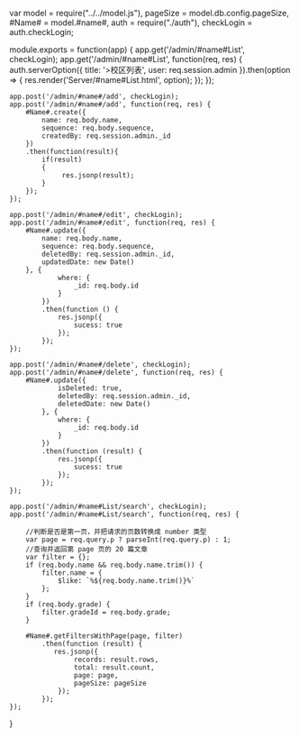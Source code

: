 var model = require("../../model.js"),
    pageSize = model.db.config.pageSize,
    #Name# = model.#name#,
    auth = require("./auth"),
    checkLogin = auth.checkLogin;

module.exports = function(app) {
    app.get('/admin/#name#List', checkLogin);
    app.get('/admin/#name#List', function(req, res) {
        auth.serverOption({
            title: '>校区列表',
            user: req.session.admin
        }).then(option => {
            res.render('Server/#name#List.html', option);
        });
    });

    app.post('/admin/#name#/add', checkLogin);
    app.post('/admin/#name#/add', function(req, res) {
        #Name#.create({
            name: req.body.name,
            sequence: req.body.sequence,
            createdBy: req.session.admin._id
        })
        .then(function(result){
            if(result)
            {
                 res.jsonp(result);
            }
        });
    });

    app.post('/admin/#name#/edit', checkLogin);
    app.post('/admin/#name#/edit', function(req, res) {
        #Name#.update({
            name: req.body.name,
            sequence: req.body.sequence,
            deletedBy: req.session.admin._id,
            updatedDate: new Date()
        }, {
                where: {
                    _id: req.body.id
                }
            })
            .then(function () {
                res.jsonp({
                    sucess: true
                });
            });
    });

    app.post('/admin/#name#/delete', checkLogin);
    app.post('/admin/#name#/delete', function(req, res) {
        #Name#.update({
                isDeleted: true,
                deletedBy: req.session.admin._id,
                deletedDate: new Date()
            }, {
                where: {
                    _id: req.body.id
                }
            })
            .then(function (result) {
                res.jsonp({
                    sucess: true
                });
            });
    });

    app.post('/admin/#name#List/search', checkLogin);
    app.post('/admin/#name#List/search', function(req, res) {

        //判断是否是第一页，并把请求的页数转换成 number 类型
        var page = req.query.p ? parseInt(req.query.p) : 1;
        //查询并返回第 page 页的 20 篇文章
        var filter = {};
        if (req.body.name && req.body.name.trim()) {
            filter.name = {
                $like: `%${req.body.name.trim()}%`
            };
        }
        if (req.body.grade) {
            filter.gradeId = req.body.grade;
        }

        #Name#.getFiltersWithPage(page, filter)
            .then(function (result) {
               res.jsonp({
                    records: result.rows,
                    total: result.count,
                    page: page,
                    pageSize: pageSize
                });
            });
    });
}